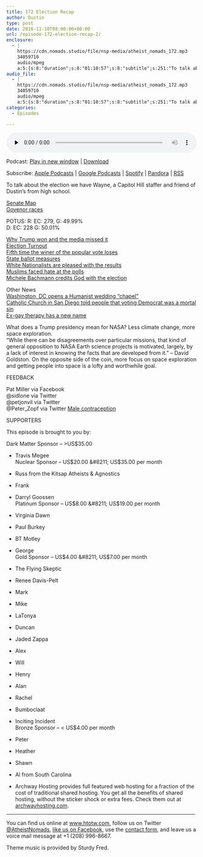 ```yaml
---
title: 172 Election Recap
author: Dustin
type: post
date: 2016-11-10T08:00:00+00:00
url: /﻿episode-172-election-recap-2/
enclosure:
  - |
    https://cdn.nomads.studio/file/nsp-media/atheist_nomads_172.mp3
    34059710
    audio/mpeg
    a:5:{s:8:"duration";s:8:"01:10:57";s:8:"subtitle";s:251:"To talk about the election we have Wayne, a Capitol Hill staffer and friend of Dustin's from high school.   POTUS: R: EC: 279, G: 49.99% D: EC: 228 G: 50.01%        Other News    What does a Trump presidency mean for NASA? Less climate change, more...";s:8:"explicit";s:1:"1";s:13:"episode_title";s:14:"Election Recap";s:10:"episode_no";s:3:"172";}
audio_file:
  - |
    https://cdn.nomads.studio/file/nsp-media/atheist_nomads_172.mp3
    34059710
    audio/mpeg
    a:5:{s:8:"duration";s:8:"01:10:57";s:8:"subtitle";s:251:"To talk about the election we have Wayne, a Capitol Hill staffer and friend of Dustin's from high school.   POTUS: R: EC: 279, G: 49.99% D: EC: 228 G: 50.01%        Other News    What does a Trump presidency mean for NASA? Less climate change, more...";s:8:"explicit";s:1:"1";s:13:"episode_title";s:14:"Election Recap";s:10:"episode_no";s:3:"172";}
categories:
  - Episodes

---
```

<div itemscope itemtype="http://schema.org/AudioObject">
  <meta itemprop="name" content="172 Election Recap" />
  
  <meta itemprop="uploadDate" content="2016-11-10T01:00:00-07:00" />
  
  <meta itemprop="encodingFormat" content="audio/mpeg" />
  
  <meta itemprop="duration" content="PT1H10M57S" />
  
  <meta itemprop="description" content="To talk about the election we have Wayne, a Capitol Hill staffer and friend of Dustin's from high school.   POTUS: R: EC: 279, G: 49.99% D: EC: 228 G: 50.01%        Other News    What does a Trump presidency mean for NASA? Less climate change, more..." />
  
  <meta itemprop="contentUrl" content="https://dts.podtrac.com/redirect.mp3/cdn.nomads.studio/file/nsp-media/atheist_nomads_172.mp3" />
  
  <meta itemprop="contentSize" content="32.5" />
  </p> 
  
  <div class="powerpress_player" id="powerpress_player_8434">
    <audio class="wp-audio-shortcode" id="audio-5056-178" preload="none" style="width: 100%;" controls="controls"><source type="audio/mpeg" src="https://dts.podtrac.com/redirect.mp3/cdn.nomads.studio/file/nsp-media/atheist_nomads_172.mp3?_=178" /><a href="https://dts.podtrac.com/redirect.mp3/cdn.nomads.studio/file/nsp-media/atheist_nomads_172.mp3">https://dts.podtrac.com/redirect.mp3/cdn.nomads.studio/file/nsp-media/atheist_nomads_172.mp3</a></audio>
  </div>
</div>

<p class="powerpress_links powerpress_links_mp3">
  Podcast: <a href="https://dts.podtrac.com/redirect.mp3/cdn.nomads.studio/file/nsp-media/atheist_nomads_172.mp3" class="powerpress_link_pinw" target="_blank" title="Play in new window" onclick="return powerpress_pinw('https://htotw.com/?powerpress_pinw=5056-podcast');" rel="nofollow">Play in new window</a> | <a href="https://dts.podtrac.com/redirect.mp3/cdn.nomads.studio/file/nsp-media/atheist_nomads_172.mp3" class="powerpress_link_d" title="Download" rel="nofollow" download="atheist_nomads_172.mp3">Download</a>
</p>

<p class="powerpress_links powerpress_subscribe_links">
  Subscribe: <a href="https://podcasts.apple.com/us/podcast/humanists-take-on-the-world/id530050098?mt=2&ls=1" class="powerpress_link_subscribe powerpress_link_subscribe_itunes" target="_blank" title="Subscribe on Apple Podcasts" rel="nofollow">Apple Podcasts</a> | <a href="https://www.google.com/podcasts?feed=aHR0cDovL2F0aGVpc3Rub21hZHMubGlic3luLmNvbS9yc3M%3D" class="powerpress_link_subscribe powerpress_link_subscribe_googleplay" target="_blank" title="Subscribe on Google Podcasts" rel="nofollow">Google Podcasts</a> | <a href="https://open.spotify.com/show/3LzK2xZGike6Tc1GEMtMbr?si=LieN9SNuTpq96smuaUsH8A" class="powerpress_link_subscribe powerpress_link_subscribe_spotify" target="_blank" title="Subscribe on Spotify" rel="nofollow">Spotify</a> | <a href="https://www.pandora.com/podcast/atheist-nomads/PC:10122?corr=62071012&part=ug" class="powerpress_link_subscribe powerpress_link_subscribe_pandora" target="_blank" title="Subscribe on Pandora" rel="nofollow">Pandora</a> | <a href="https://htotw.com/feed/podcast/" class="powerpress_link_subscribe powerpress_link_subscribe_rss" target="_blank" title="Subscribe via RSS" rel="nofollow">RSS</a>
</p>

To talk about the election we have Wayne, a Capitol Hill staffer and friend of Dustin&#8217;s from high school.

<a href="http://www.politico.com/2016-election/results/map/senate" target="_blank" rel="noopener">Senate Map</a>  
<a href="https://www.washingtonpost.com/2016-election-results/governors-state-race/" target="_blank" rel="noopener">Govenor races</a>

POTUS: R: EC: 279, G: 49.99%  
D: EC: 228 G: 50.01%

<a href="http://link.washingtonpost.com/view/54830fb53b35d02a0d8bb8f04t75q.5vgv/b96be04a" target="_blank" rel="noopener">Why Trump won and the media missed it</a>  
<a href="https://twitter.com/reidepstein/status/796391703276032000" target="_blank" rel="noopener">Election Turnout</a>  
<a href="https://twitter.com/TheFix/status/796330934144475136" target="_blank" rel="noopener">Fifth time the winer of the popular vote loses</a>  
<a href="http://www.politico.com/2016-election/results/map/ballot-measures" target="_blank" rel="noopener">State ballot measures</a>  
<a href="http://www.rightwingwatch.org/post/white-nationalists-rejoice-at-trump-victory/" target="_blank" rel="noopener">White Nationalists are pleased with the results</a>  
<a href="https://thinkprogress.org/islamophobia-at-polls-2016-b66a6a54e09d#.168f531uk" target="_blank" rel="noopener">Muslims faced hate at the polls</a>  
<a href="http://www.rightwingwatch.org/post/michele-bachmann-on-donald-trumps-victory-the-lord-did-this/" target="_blank" rel="noopener">Michele Bachmann credits God with the election</a>

Other News  
<a href="http://www.patheos.com/blogs/friendlyatheist/2016/11/05/washington-d-c-company-opens-up-humanist-wedding-chapel/" target="_blank" rel="noopener">Washington, DC opens a Humanist wedding “chapel”</a>  
<a href="https://www.washingtonpost.com/news/morning-mix/wp/2016/11/04/mortal-sin-to-vote-democratic-says-san-diego-catholic-church-linking-hillary-clinton-to-satan/?postshare=5561478265236398&tid=ss_tw" target="_blank" rel="noopener">Catholic Church in San Diego told people that voting Democrat was a mortal sin</a>  
<a href="https://thinkprogress.org/ex-gay-fluidity-branding-dfaf5fe7f92#.qkhpmj4p0" target="_blank" rel="noopener">Ex-gay therapy has a new name</a>

What does a Trump presidency mean for NASA? Less climate change, more space exploration.  
“While there can be disagreements over particular missions, that kind of general opposition to NASA Earth science projects is motivated, largely, by a lack of interest in knowing the facts that are developed from it.” &#8211; David Goldston. On the opposite side of the coin, more focus on space exploration and getting people into space is a lofty and worthwhile goal.

FEEDBACK

Pat Miller via Facebook  
@sidlone via Twitter  
@petjonvil via Twitter  
@Peter_Zopf via Twitter <a href="http://www.thisweekintomorrow.com/that-male-contraception-story-was-bad-science-reporting-at-its-worst-vol-4-no-1-5/" target="_blank" rel="noopener">Male contraception</a>

SUPPORTERS

This episode is brought to you by:

Dark Matter Sponsor &#8211; >US$35.00  
* Travis Megee  
Nuclear Sponsor &#8211; US$20.00 &#8211; US$35.00 per month  
* Russ from the Kitsap Atheists & Agnostics  
* Frank  
* Darryl Goossen  
Platinum Sponsor &#8211; US$8.00 &#8211; US$19.00 per month  
* Virginia Dawn  
* Paul Burkey  
* BT Motley  
* George  
Gold Sponsor &#8211; US$4.00 &#8211; US$7.00 per month  
* The Flying Skeptic  
* Renee Davis-Pelt  
* Mark  
* Mike  
* LaTonya  
* Duncan  
* Jaded Zappa  
* Alex  
* Will  
* Henry  
* Alan  
* Rachel  
* Bumboclaat  
* Inciting Incident  
Bronze Sponsor &#8211; < US$4.00 per month  
* Peter  
* Heather  
* Shawn  
* Al from South Carolina

* Archway Hosting provides full featured web hosting for a fraction of the cost of traditional shared hosting. You get all the benefits of shared hosting, without the sticker shock or extra fees. Check them out at <a href="http://archwayhosting.com/" target="_blank" rel="noopener">archwayhosting.com</a>.

<hr width="500" />

You can find us online at <a href="https://www.htotw.com/" target="_blank" rel="noopener">www.htotw.com</a>, follow us on Twitter <a href="https://htotw.com/twitter" target="_blank" rel="noopener">@AtheistNomads</a>, <a href="https://htotw.com/facebook" target="_blank" rel="noopener">like us on Facebook</a>, use the [contact form](https://htotw.com/contact), and leave us a voice mail message at +1 (208) 996-8667.

Theme music is provided by Sturdy Fred.
